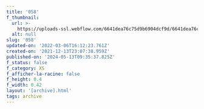 ```yaml
---
title: '058'
f_thumbnail:
  url: >-
    https://uploads-ssl.webflow.com/6641dea76c75d9b6904dcf9d/6641dea76c75d9b6904dd20c_058.jpg
  alt: null
slug: '058'
updated-on: '2022-03-06T16:12:23.761Z'
created-on: '2021-12-13T23:07:38.959Z'
published-on: '2024-05-13T09:35:37.825Z'
f_status: false
f_category: XS
f_afficher-la-racine: false
f_height: 0.4
f_width: 0.42
layout: '[archive].html'
tags: archive
---
```



